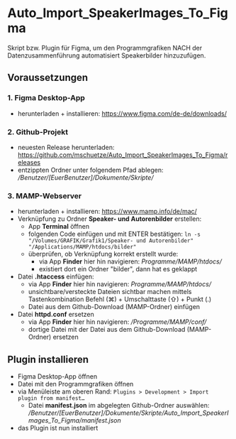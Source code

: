 # Auto_Import_SpeakerImages_To_Figma
Skript bzw. Plugin für Figma, um den Programmgrafiken NACH der Datenzusammenführung automatisiert Speakerbilder hinzuzufügen. 

## Voraussetzungen
### 1. Figma Desktop-App
- herunterladen + installieren: https://www.figma.com/de-de/downloads/
### 2. Github-Projekt
- neuesten Release herunterladen: https://github.com/mschuetze/Auto_Import_SpeakerImages_To_Figma/releases
- entzippten Ordner unter folgendem Pfad ablegen: */Benutzer/[EuerBenutzer]/Dokumente/Skripte/*
### 3. MAMP-Webserver
- herunterladen + installieren: https://www.mamp.info/de/mac/
- Verknüpfung zu Ordner **Speaker- und Autorenbilder** erstellen:
  - App **Terminal** öffnen
  - folgenden Code einfügen und mit ENTER bestätigen: `ln -s "/Volumes/GRAFIK/Grafik1/Speaker- und Autorenbilder" "/Applications/MAMP/htdocs/bilder"`
  - überprüfen, ob Verknüpfung korrekt erstellt wurde:
    - via App **Finder** hier hin navigieren: *Programme/MAMP/htdocs/*
    - existiert dort ein Ordner "bilder", dann hat es geklappt
- Datei **.htaccess** einfügen:
  - via App **Finder** hier hin navigieren: *Programme/MAMP/htdocs/*
  - unsichtbare/versteckte Dateien sichtbar machen mittels Tastenkombination Befehl (⌘) + Umschalttaste (⇧) + Punkt (.) 
  - Datei aus dem Github-Download (MAMP-Ordner) einfügen 
- Datei **httpd.conf** ersetzen
  - via App **Finder** hier hin navigieren: */Programme/MAMP/conf/*
  - dortige Datei mit der Datei aus dem Github-Download (MAMP-Ordner) ersetzen

## Plugin installieren
- Figma Desktop-App öffnen
- Datei mit den Programmgrafiken öffnen
- via Menüleiste am oberen Rand: `Plugins > Development > Import plugin from manifest…`
  - Datei **manifest.json** im abgelegten Github-Ordner auswählen: */Benutzer/[EuerBenutzer]/Dokumente/Skripte/Auto_Import_SpeakerImages_To_Figma/manifest.json*
- das Plugin ist nun installiert